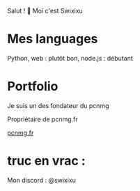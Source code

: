 Salut ! 👋 Moi c'est Swixixu 

# Mes languages

Python, web : plutôt bon, node.js : débutant

# Portfolio

Je suis un des fondateur du pcnmg 

Propriétaire de pcnmg.fr

<a href="https://pcnmg.fr">pcnmg.fr</a>

# truc en vrac :

Mon discord : @swixixu


